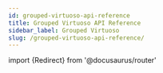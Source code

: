 ```yaml
---
id: grouped-virtuoso-api-reference
title: Grouped Virtuoso API Reference
sidebar_label: Grouped Virtuoso
slug: /grouped-virtuoso-api-reference/
---
```


import {Redirect} from '@docusaurus/router'

<Redirect to="../virtuoso-api-reference/" />
